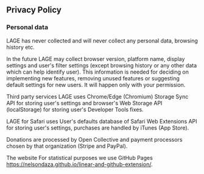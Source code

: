 ## Privacy Policy

### Personal data

LAGE has never collected and will never collect any personal data, browsing history etc.

In the future LAGE may collect browser version, platform name, display settings and user's filter settings (except browsing history or any other data which can help identify user). This information is needed for deciding on implementing new features, removing unused features or suggesting default settings for new users. It will happen only with your permission.

Third party services
LAGE uses Chrome/Edge (Chromium) Storage Sync API for storing user's settings and browser's Web Storage API (localStorage) for storing user's Developer Tools fixes.

LAGE for Safari uses User's defaults database of Safari Web Extensions API for storing user's settings, purchases are handled by iTunes (App Store).

Donations are processed by Open Collective and payment processors chosen by that organization (Stripe and PayPal).

The website
For statistical purposes we use GitHub Pages https://nelsondaza.github.io/linear-and-github-extension/.
